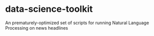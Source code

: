 # data-science-toolkit
An prematurely-optimized set of scripts for running Natural Language Processing on news headlines
